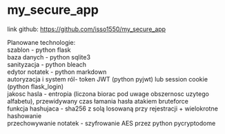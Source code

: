 # my_secure_app
link github: https://github.com/isso1550/my_secure_app

Planowane technologie:\
szablon - python flask\
baza danych - python sqlite3\
sanityzacja - python bleach\
edytor notatek - python markdown\
autoryzacja i system ról- token JWT (python pyjwt) lub session cookie (python flask_login)\
jakosc hasla - entropia (liczona biorac pod uwage obszernosc uzytego alfabetu), przewidywany czas łamania hasła atakiem bruteforce\
funkcja hashujaca - sha256 z solą losowaną przy rejestracji + wielokrotne hashowanie\
przechowywanie notatek - szyfrowanie AES przez python pycryptodome
